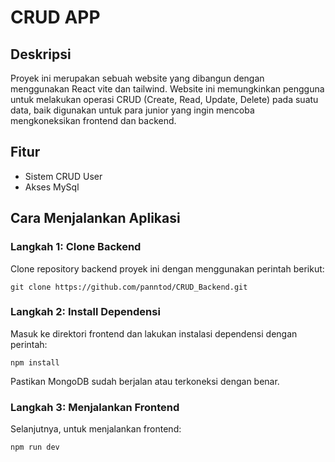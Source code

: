 # CRUD  APP

## Deskripsi

Proyek ini merupakan sebuah website yang dibangun dengan menggunakan React vite dan tailwind. Website ini memungkinkan pengguna untuk melakukan operasi CRUD (Create, Read, Update, Delete) pada suatu data, baik digunakan untuk para junior yang ingin mencoba mengkoneksikan frontend dan backend.

## Fitur

- Sistem CRUD User 
- Akses MySql

## Cara Menjalankan Aplikasi

### Langkah 1: Clone Backend

Clone repository backend proyek ini dengan menggunakan perintah berikut:
```
git clone https://github.com/panntod/CRUD_Backend.git
```

### Langkah 2: Install Dependensi

Masuk ke direktori frontend dan lakukan instalasi dependensi dengan perintah:
```
npm install
```

Pastikan MongoDB sudah berjalan atau terkoneksi dengan benar.

### Langkah 3: Menjalankan Frontend

Selanjutnya, untuk menjalankan frontend:
```
npm run dev
```
